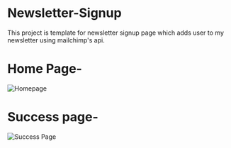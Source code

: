 # Newsletter-Signup
This project is template for newsletter signup page which adds user to my newsletter using mailchimp's api.
# Home Page-
![Homepage](https://user-images.githubusercontent.com/72291893/131812570-aea554f1-4f89-4c72-822c-9750bbed6413.jpg)
# Success page-
![Success Page](https://user-images.githubusercontent.com/72291893/131813733-6f3fe94b-5a1b-4d2a-b454-89dc379a2b86.jpg)
